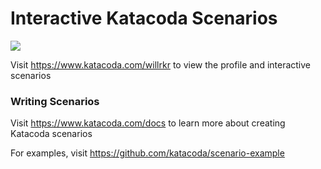 # Interactive Katacoda Scenarios

[![](http://shields.katacoda.com/katacoda/willrkr/count.svg)](https://www.katacoda.com/willrkr "Get your profile on Katacoda.com")

Visit https://www.katacoda.com/willrkr to view the profile and interactive scenarios

### Writing Scenarios
Visit https://www.katacoda.com/docs to learn more about creating Katacoda scenarios

For examples, visit https://github.com/katacoda/scenario-example
